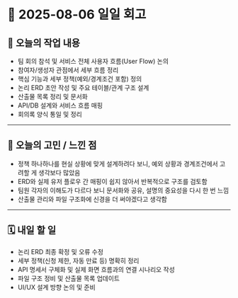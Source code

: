 # 📝 2025-08-06 일일 회고

## 🌱 오늘의 작업 내용

- 팀 회의 참석 및 서비스 전체 사용자 흐름(User Flow) 논의  
- 참여자/생성자 관점에서 세부 흐름 정리  
- 핵심 기능과 세부 정책(예외/경계조건 포함) 정의  
- 논리 ERD 초안 작성 및 주요 테이블/관계 구조 설계  
- 산출물 목록 정리 및 문서화  
- API/DB 설계와 서비스 흐름 매핑  
- 회의록 양식 통일 및 정리

---

## 🤔 오늘의 고민 / 느낀 점

- 정책 하나하나를 현실 상황에 맞게 설계하려다 보니, 예외 상황과 경계조건에서 고려할 게 생각보다 많았음  
- ERD와 실제 유저 플로우 간 매핑이 쉽지 않아서 반복적으로 구조를 검토함  
- 팀원 각자의 이해도가 다르다 보니 문서화와 공유, 설명의 중요성을 다시 한 번 느낌  
- 산출물 관리와 파일 구조화에 신경을 더 써야겠다고 생각함

---

## 🗓 내일 할 일

- 논리 ERD 최종 확정 및 오류 수정  
- 세부 정책(신청 제한, 자동 만료 등) 명확히 정리  
- API 명세서 구체화 및 실제 화면 흐름과의 연결 시나리오 작성  
- 파일 구조 정비 및 산출물 목록 업데이트  
- UI/UX 설계 방향 논의 및 준비
